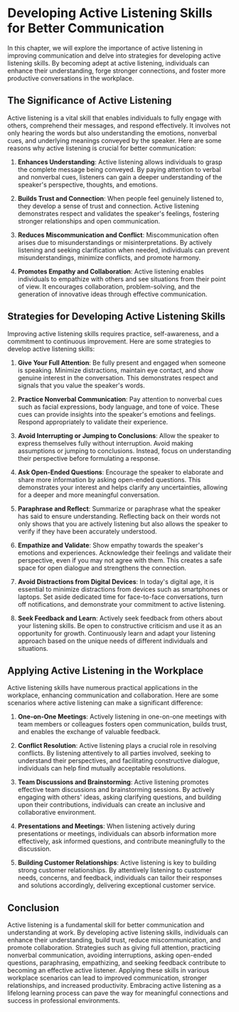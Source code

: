 # Developing Active Listening Skills for Better Communication

In this chapter, we will explore the importance of active listening in improving communication and delve into strategies for developing active listening skills. By becoming adept at active listening, individuals can enhance their understanding, forge stronger connections, and foster more productive conversations in the workplace.

## The Significance of Active Listening

Active listening is a vital skill that enables individuals to fully engage with others, comprehend their messages, and respond effectively. It involves not only hearing the words but also understanding the emotions, nonverbal cues, and underlying meanings conveyed by the speaker. Here are some reasons why active listening is crucial for better communication:

1. **Enhances Understanding**: Active listening allows individuals to grasp the complete message being conveyed. By paying attention to verbal and nonverbal cues, listeners can gain a deeper understanding of the speaker's perspective, thoughts, and emotions.
    
2. **Builds Trust and Connection**: When people feel genuinely listened to, they develop a sense of trust and connection. Active listening demonstrates respect and validates the speaker's feelings, fostering stronger relationships and open communication.
    
3. **Reduces Miscommunication and Conflict**: Miscommunication often arises due to misunderstandings or misinterpretations. By actively listening and seeking clarification when needed, individuals can prevent misunderstandings, minimize conflicts, and promote harmony.
    
4. **Promotes Empathy and Collaboration**: Active listening enables individuals to empathize with others and see situations from their point of view. It encourages collaboration, problem-solving, and the generation of innovative ideas through effective communication.
    

## Strategies for Developing Active Listening Skills

Improving active listening skills requires practice, self-awareness, and a commitment to continuous improvement. Here are some strategies to develop active listening skills:

1. **Give Your Full Attention**: Be fully present and engaged when someone is speaking. Minimize distractions, maintain eye contact, and show genuine interest in the conversation. This demonstrates respect and signals that you value the speaker's words.
    
2. **Practice Nonverbal Communication**: Pay attention to nonverbal cues such as facial expressions, body language, and tone of voice. These cues can provide insights into the speaker's emotions and feelings. Respond appropriately to validate their experience.
    
3. **Avoid Interrupting or Jumping to Conclusions**: Allow the speaker to express themselves fully without interruption. Avoid making assumptions or jumping to conclusions. Instead, focus on understanding their perspective before formulating a response.
    
4. **Ask Open-Ended Questions**: Encourage the speaker to elaborate and share more information by asking open-ended questions. This demonstrates your interest and helps clarify any uncertainties, allowing for a deeper and more meaningful conversation.
    
5. **Paraphrase and Reflect**: Summarize or paraphrase what the speaker has said to ensure understanding. Reflecting back on their words not only shows that you are actively listening but also allows the speaker to verify if they have been accurately understood.
    
6. **Empathize and Validate**: Show empathy towards the speaker's emotions and experiences. Acknowledge their feelings and validate their perspective, even if you may not agree with them. This creates a safe space for open dialogue and strengthens the connection.
    
7. **Avoid Distractions from Digital Devices**: In today's digital age, it is essential to minimize distractions from devices such as smartphones or laptops. Set aside dedicated time for face-to-face conversations, turn off notifications, and demonstrate your commitment to active listening.
    
8. **Seek Feedback and Learn**: Actively seek feedback from others about your listening skills. Be open to constructive criticism and use it as an opportunity for growth. Continuously learn and adapt your listening approach based on the unique needs of different individuals and situations.
    

## Applying Active Listening in the Workplace

Active listening skills have numerous practical applications in the workplace, enhancing communication and collaboration. Here are some scenarios where active listening can make a significant difference:

1. **One-on-One Meetings**: Actively listening in one-on-one meetings with team members or colleagues fosters open communication, builds trust, and enables the exchange of valuable feedback.
    
2. **Conflict Resolution**: Active listening plays a crucial role in resolving conflicts. By listening attentively to all parties involved, seeking to understand their perspectives, and facilitating constructive dialogue, individuals can help find mutually acceptable resolutions.
    
3. **Team Discussions and Brainstorming**: Active listening promotes effective team discussions and brainstorming sessions. By actively engaging with others' ideas, asking clarifying questions, and building upon their contributions, individuals can create an inclusive and collaborative environment.
    
4. **Presentations and Meetings**: When listening actively during presentations or meetings, individuals can absorb information more effectively, ask informed questions, and contribute meaningfully to the discussion.
    
5. **Building Customer Relationships**: Active listening is key to building strong customer relationships. By attentively listening to customer needs, concerns, and feedback, individuals can tailor their responses and solutions accordingly, delivering exceptional customer service.
    

## Conclusion

Active listening is a fundamental skill for better communication and understanding at work. By developing active listening skills, individuals can enhance their understanding, build trust, reduce miscommunication, and promote collaboration. Strategies such as giving full attention, practicing nonverbal communication, avoiding interruptions, asking open-ended questions, paraphrasing, empathizing, and seeking feedback contribute to becoming an effective active listener. Applying these skills in various workplace scenarios can lead to improved communication, stronger relationships, and increased productivity. Embracing active listening as a lifelong learning process can pave the way for meaningful connections and success in professional environments.
